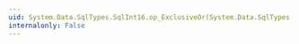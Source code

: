 ```yaml
---
uid: System.Data.SqlTypes.SqlInt16.op_ExclusiveOr(System.Data.SqlTypes.SqlInt16,System.Data.SqlTypes.SqlInt16)
internalonly: False
---
```

